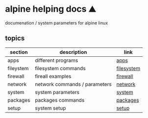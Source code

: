 <!-- omit in toc -->
# alpine helping docs ⛰️

documenation / system parameters for alpine linux

<!-- omit in toc -->
## topics

| section | description | link |
|--- |--- |--- |
| apps | different programs | [apps](apps.md) |
| fileystem | filesystem commands | [filesystem](filesystem.md) |
| firewall | fireall examples | [firewall](firewall.md) |
| network | network commands / parameters | [network](network.md) |
| system | system parameters | [system](system.md) |
| packages | packages commands | [packages](packages.md) |
| setup | system setup | [setup](setup.md) |
